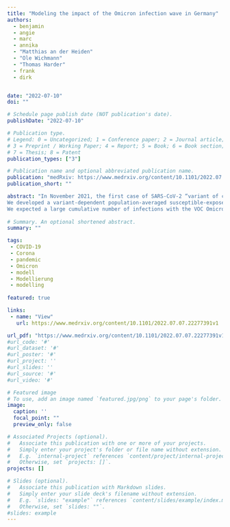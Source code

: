 ```yaml
---
title: "Modeling the impact of the Omicron infection wave in Germany"
authors:
  - benjamin
  - angie
  - marc
  - annika
  - "Matthias an der Heiden"
  - "Ole Wichmann"
  - "Thomas Harder"
  - frank
  - dirk


date: "2022-07-10"
doi: ""

# Schedule page publish date (NOT publication's date).
publishDate: "2022-07-10"

# Publication type.
# Legend: 0 = Uncategorized; 1 = Conference paper; 2 = Journal article;
# 3 = Preprint / Working Paper; 4 = Report; 5 = Book; 6 = Book section;
# 7 = Thesis; 8 = Patent
publication_types: ["3"]

# Publication name and optional abbreviated publication name.
publication: "medRxiv: https://www.medrxiv.org/content/10.1101/2022.07.07.22277391v1 "
publication_short: ""

abstract: "In November 2021, the first case of SARS-CoV-2 “variant of concern” (VOC) B.1.1.529 (“Omicron”) was reported in Germany, alongside global reports of reduced vaccine efficacy against infections with this variant. The potential threat posed by the rapid spread of this variant in Germany remained, at the time, elusive.
We developed a variant-dependent population-averaged susceptible-exposed-infected-recovered (SEIR) infectious disease model. The model was calibrated on the observed fixation dynamics of the Omicron variant in December 2021, and allowed us to estimate potential courses of upcoming infection waves in Germany, focusing on the corresponding burden on intensive care units (ICUs) and the efficacy of contact reduction strategies. A maximum median incidence of approximately 300 000 (50% PI in 1000: [181,454], 95% PI in 1000: [55,804]) reported cases per day was expected with the median peak occurring in the mid of February 2022, reaching a cumulative Omicron case count of 16.5 million (50% PI in mio: [11.4, 21.3], 95% PI in mio: [4.1, 27.9]) until Apr 1, 2022. These figures were in line with the actual Omicron waves that were subsequently observed in Germany with respective peaks occurring in mid February (peak: 191k daily new cases) and mid March (peak: 230k daily new cases), cumulatively infecting 14.8 million individuals during the study period. The model peak incidence was observed to be highly sensitive to variations in the assumed generation time and decreased with shorter generation time. Low contact reductions were expected to lead to containment. Early, strict, and short contact reductions could have led to a strong “rebound” effect with high incidences after the end of the respective non-pharmaceutical interventions. Higher vaccine uptake would have led to a lower outbreak size. To ensure that ICU occupancy remained below maximum capacity, a relative risk of requiring ICU care of 10%–20% was necessary (after infection with Omicron vs. infection with Delta).
We expected a large cumulative number of infections with the VOC Omicron in Germany with ICU occupancy likely remaining below capacity nevertheless, even without additional non-pharmaceutical interventions. Our estimates were in line with the retrospectively observed waves. The results presented here informed legislation in Germany. The methodology developed in this study might be used to estimate the impact of future waves of COVID-19 or other infectious diseases."
          
# Summary. An optional shortened abstract.
summary: ""

tags:
 - COVID-19
 - Corona
 - pandemic
 - Omicron
 - modell
 - Modellierung
 - modelling
 
featured: true

links:
 - name: "View"
   url: https://www.medrxiv.org/content/10.1101/2022.07.07.22277391v1

url_pdf: "https://www.medrxiv.org/content/10.1101/2022.07.07.22277391v1.full.pdf"
#url_code: '#'
#url_dataset: '#'
#url_poster: '#'
#url_project: ''
#url_slides: ''
#url_source: '#'
#url_video: '#'

# Featured image
# To use, add an image named `featured.jpg/png` to your page's folder. 
image:
  caption: ''
  focal_point: ""
  preview_only: false

# Associated Projects (optional).
#   Associate this publication with one or more of your projects.
#   Simply enter your project's folder or file name without extension.
#   E.g. `internal-project` references `content/project/internal-project/index.md`.
#   Otherwise, set `projects: []`.
projects: []

# Slides (optional).
#   Associate this publication with Markdown slides.
#   Simply enter your slide deck's filename without extension.
#   E.g. `slides: "example"` references `content/slides/example/index.md`.
#   Otherwise, set `slides: ""`.
#slides: example
---
```

